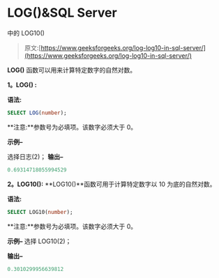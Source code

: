 # LOG()&SQL Server

中的 LOG10()

> 原文:[https://www.geeksforgeeks.org/log-log10-in-sql-server/](https://www.geeksforgeeks.org/log-log10-in-sql-server/)

**LOG()** 函数可以用来计算特定数字的自然对数。

**1。LOG() :**

**语法:**

```sql
SELECT LOG(number);
```

**注意:**参数号为必填项。该数字必须大于 0。

**示例–**

选择日志(2)；
**输出–**

```sql
0.69314718055994529
```

**2。LOG10():**
**LOG10()**函数可用于计算特定数字以 10 为底的自然对数。

**语法:**

```sql
SELECT LOG10(number);
```

**注意:**参数号为必填项。该数字必须大于 0。

**示例–**
选择 LOG10(2)；

**输出–**

```sql
0.3010299956639812
```